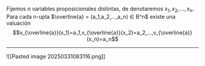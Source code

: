 Fijemos $n$ variables proposicionales distintas, de denotaremos $x_1,x_2,...,x_n$. Para cada n-upla $\overline{a} = (a_1,a_2,...,a_n) ∈ B^n$ existe una valuación $$v_{\overline{a}}(x_1)=a_1,v_{\overline{a}}(x_2)=a_2,...,v_{\overline{a}}(x_n)=a_n$$
***
![[Pasted image 20250331083116.png]]
